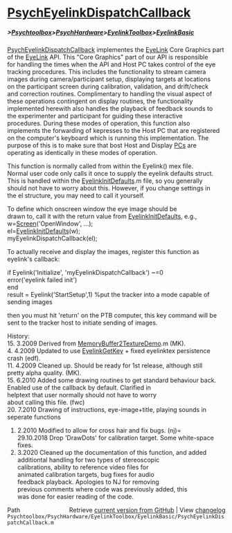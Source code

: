 # [PsychEyelinkDispatchCallback](PsychEyelinkDispatchCallback)
##### >[Psychtoolbox](Psychtoolbox)>[PsychHardware](PsychHardware)>[EyelinkToolbox](EyelinkToolbox)>[EyelinkBasic](EyelinkBasic)

[PsychEyelinkDispatchCallback](PsychEyelinkDispatchCallback) implementes the [EyeLink](EyeLink) Core Graphics part  
of the [EyeLink](EyeLink) API. This "Core Graphics" part of our API is responsible  
for handling the times when the API and Host PC takes control of the eye  
tracking procedures. This includes the functionality to stream camera  
images during camera/participant setup, displaying targets at locations  
on the participant screen during calibration, validation, and drift/check  
and correction routines. Complimentary to handling the visual aspect of  
these operations contingent on display routines, the functionality  
implemented herewith also handles the playback of feedback sounds to  
the experimenter and participant for guiding these interactive  
procedures. During these modes of operation, this function also  
implements the forwarding of kepresses to the Host PC that are registered  
on the computer's keyboard which is running this implementation. The  
purpose of this is to make sure that bost Host and Display [PCs](PCs) are  
operating as identically in these modes of operation.  
  
  
This function is normally called from within the Eyelink() mex file.  
Normal user code only calls it once to supply the eyelink defaults struct.  
This is handled within the [EyelinkInitDefaults](EyelinkInitDefaults).m file, so you generally  
should not have to worry about this. However, if you change settings in  
the el structure, you may need to call it yourself.  
  
To define which onscreen window the eye image should be  
drawn to, call it with the return value from [EyelinkInitDefaults](EyelinkInitDefaults), e.g.,  
w=[Screen](Screen)('OpenWindow', ...);  
el=[EyelinkInitDefaults](EyelinkInitDefaults)(w);  
myEyelinkDispatchCallback(el);  
  
  
To actually receive and display the images, register this function as  
eyelink's callback:  
  
  
if Eyelink('Initialize', 'myEyelinkDispatchCallback') ~=0  
      error('eyelink failed init')  
end  
result = Eyelink('StartSetup',1) %put the tracker into a mode capable of sending images  
  
  
then you must hit 'return' on the PTB computer, this key command will be  
sent to the tracker host to initiate sending of images.  
  
  
History:  
15. 3.2009    Derived from [MemoryBuffer2TextureDemo](MemoryBuffer2TextureDemo).m (MK).  
 4. 4.2009    Updated to use [EyelinkGetKey](EyelinkGetKey) + fixed eyelinktex persistence  
                  crash (edf).  
11. 4.2009    Cleaned up. Should be ready for 1st release, although still  
                  pretty alpha quality. (MK).  
15. 6.2010    Added some drawing routines to get standard behaviour back.  
                  Enabled use of the callback by default. Clarified in  
                  helptext that user normally should not have to worry  
                  about calling this file. (fwc)  
20. 7.2010    Drawing of instructions, eye-image+title, playing sounds in  
                  seperate functions  
  
 1. 2.2010    Modified to allow for cross hair and fix bugs. (nj)=  
29.10.2018    Drop 'DrawDots' for calibration target. Some white-space fixes.  
24. 3.2020    Cleaned up the documentation of this function, and added  
                  additiontal handling for two types of stereoscopic  
                  calibrations, ability to reference video files for  
                  animated calibration targets, bug fixes for audio  
                  feedback playback. Apologies to NJ for removing  
                  previous comments where code was previously added, this  
                  was done for easier reading of the code.  




<div class="code_header" style="text-align:right;">
  <span style="float:left;">Path&nbsp;&nbsp;</span> <span class="counter">Retrieve <a href=
  "https://raw.github.com/Psychtoolbox-3/Psychtoolbox-3/beta/Psychtoolbox/PsychHardware/EyelinkToolbox/EyelinkBasic/PsychEyelinkDispatchCallback.m">current version from GitHub</a> | View <a href=
  "https://github.com/Psychtoolbox-3/Psychtoolbox-3/commits/beta/Psychtoolbox/PsychHardware/EyelinkToolbox/EyelinkBasic/PsychEyelinkDispatchCallback.m">changelog</a></span>
</div>
<div class="code">
  <code>Psychtoolbox/PsychHardware/EyelinkToolbox/EyelinkBasic/PsychEyelinkDispatchCallback.m</code>
</div>

